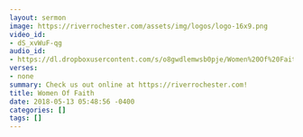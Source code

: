 ```yaml
---
layout: sermon
image: https://riverrochester.com/assets/img/logos/logo-16x9.png
video_id:
- dS_xvWuF-qg
audio_id:
- https://dl.dropboxusercontent.com/s/o8gwdlemwsb0pje/Women%20Of%20Faith.mp3?dl=0
verses:
- none
summary: Check us out online at https://riverrochester.com!
title: Women Of Faith
date: 2018-05-13 05:48:56 -0400
categories: []
tags: []
---
```

